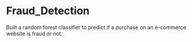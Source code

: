 # Fraud_Detection
Built a random forest classifier to predict if a purchase on an e-commerce website is fraud or not.
